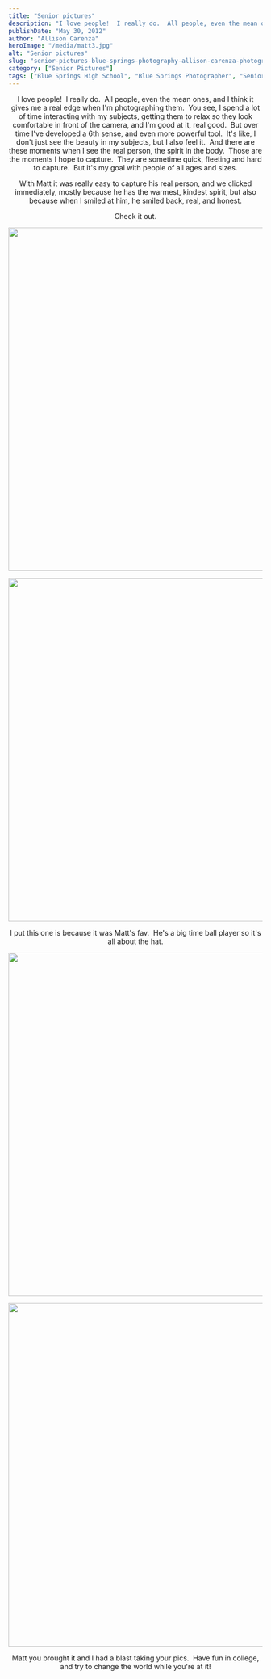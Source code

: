 ```yaml
---
title: "Senior pictures"
description: "I love people!  I really do.  All people, even the mean ones, and I think it gives me a real "
publishDate: "May 30, 2012"
author: "Allison Carenza"
heroImage: "/media/matt3.jpg"
alt: "Senior pictures"
slug: "senior-pictures-blue-springs-photography-allison-carenza-photography"
category: ["Senior Pictures"]
tags: ["Blue Springs High School", "Blue Springs Photographer", "Senior Pictures Blue Springs"]
---
```


<p style="text-align: center;">I love people!  I really do.  All people, even the mean ones, and I think it gives me a real edge when I&apos;m photographing them.  You see, I spend a lot of time interacting with my subjects, getting them to relax so they look comfortable in front of the camera, and I&apos;m good at it, real good.  But over time I&apos;ve developed a 6th sense, and even more powerful tool.  It&apos;s like, I don&apos;t just see the beauty in my subjects, but I also feel it.  And there are these moments when I see the real person, the spirit in the body.  Those are the moments I hope to capture.  They are sometime quick, fleeting and hard to capture.  But it&apos;s my goal with people of all ages and sizes.</p>
<p style="text-align: center;">With Matt it was really easy to capture his real person, and we clicked immediately, mostly because he has the warmest, kindest spirit, but also because when I smiled at him, he smiled back, real, and honest.</p>
<p style="text-align: center;">Check it out.</p>
<p style="text-align: center;">
<p style="text-align: center;"><img class="aligncenter size-full wp-image-4111" title="matt3" src="/media/matt3.jpg" alt="" width="930" height="680"   /></p>
<p style="text-align: center;">
<p style="text-align: center;"><img class="aligncenter size-full wp-image-4110" title="matt2" src="/media/matt2.jpg" alt="" width="930" height="680"   /></p>
<p style="text-align: center;">I put this one is because it was Matt&apos;s fav.  He&apos;s a big time ball player so it&apos;s all about the hat.</p>
<p style="text-align: center;"><img class="aligncenter size-full wp-image-4112" title="matt4" src="/media/matt4.jpg" alt="" width="930" height="680"   /></p>
<p style="text-align: center;">
<p style="text-align: center;"><img class="aligncenter size-full wp-image-4109" title="matt1" src="/media/matt1.jpg" alt="" width="930" height="680"   /></p>
<p style="text-align: center;">Matt you brought it and I had a blast taking your pics.  Have fun in college, and try to change the world while you&apos;re at it!</p>
<p style="text-align: center;">
